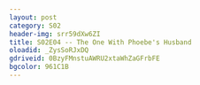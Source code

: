 ```yaml
---
layout: post 
category: S02 
header-img: srr59dXw6ZI 
title: S02E04 -- The One With Phoebe's Husband 
oloadid: _ZysSoRJxDQ 
gdriveid: 0BzyFMnstuAWRU2xtaWhZaGFrbFE 
bgcolor: 961C1B
--- 
```

<!--more--> 

